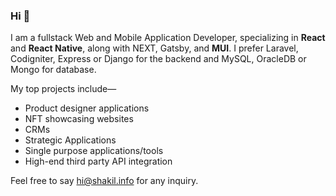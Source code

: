 ### Hi 👋

I am a fullstack Web and Mobile Application Developer, specializing in **React** and **React Native**, along with NEXT, Gatsby, and **MUI**. I prefer Laravel, Codigniter, Express or Django for the backend and MySQL, OracleDB or Mongo for database.

My top projects include—

- Product designer applications
- NFT showcasing websites
- CRMs
- Strategic Applications
- Single purpose applications/tools
- High-end third party API integration

Feel free to say <hi@shakil.info> for any inquiry.
